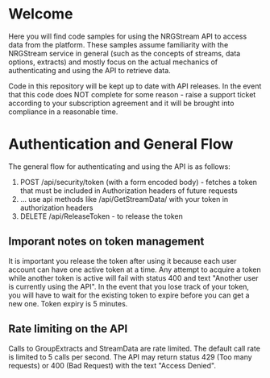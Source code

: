 # Welcome

Here you will find code samples for using the NRGStream API to access data from the platform.  These samples assume familiarity with the NRGStream service in general (such as the concepts of streams, data options, extracts) and mostly focus on the actual mechanics of authenticating and using the API to retrieve data.  

Code in this repository will be kept up to date with API releases. In the event that this code does NOT complete for some reason - raise a support ticket according to your subscription agreement and it will be brought into compliance in a reasonable time.


# Authentication and General Flow

The general flow for authenticating and using the API is as follows:

1. POST /api/security/token (with a form encoded body) - fetches a token that must be included in Authorization headers of future requests
1. ... use api methods like /api/GetStreamData/<streamId> with your token in authorization headers 
1. DELETE /api/ReleaseToken - to release the token

## Imporant notes on token management

It is important you release the token after using it because each user account can have one active token at a time.  Any attempt to acquire a token while another token is active will fail with status 400 and text "Another user is currently using the API".  In the event that you lose track of your token, you will have to wait for the existing token to expire before you can get a new one.  Token expiry is 5 minutes.

## Rate limiting on the API

Calls to GroupExtracts and StreamData are rate limited.  The default call rate is limited to 5 calls per second.  The API may return status 429 (Too many requests) or 400 (Bad Request) with the text "Access Denied".

